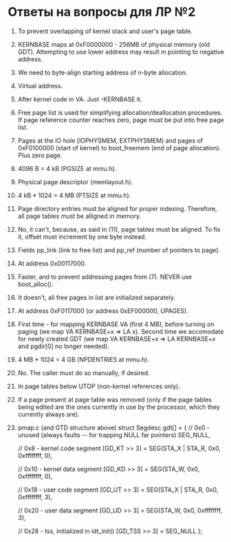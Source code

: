 # Ответы на вопросы для ЛР №2

1. To prevent overlapping of kernel stack and user's page table.
2. KERNBASE maps at 0xF0000000 - 256MB of physical memory (old GDT). Attempting to use lower address may result in pointing to negative address.
3. We need to byte-align starting address of n-byte allocation.
4. Virtual address.
5. After kernel code in VA. Just -KERNBASE it.
6. Free page list is used for simplifying allocation/deallocation procedures. If page reference counter reaches zero, page must be put into free page list.
7. Pages at the IO hole [IOPHYSMEM, EXTPHYSMEM) and pages of 0xF0100000 (start of kernel) to boot_freemem (end of page allocation). Plus zero page.
8. 4096 B = 4 kB (PGSIZE at mmu.h).
9. Physical page descriptor (memlayout.h). 
10. 4 kB * 1024 = 4 MB (PTSIZE at mmu.h).
11. Page directory entries must be aligned for proper indexing. Therefore, all page tables must be alligned in memory.
12. No, it can't, because, as said in (11), page tables must be aligned. To fix it, offset must increment by one byte instead.
13. Fields pp_link (link to free list) and pp_ref (number of pointers to page).
14. At address 0x00117000.
15. Faster, and to prevent addressing pages from (7). NEVER use boot_alloc().
16. It doesn't, all free pages in list are initialized separately.
17. At address 0xF0117000 (or address 0xEF000000, UPAGES).
18. First time - for mapping KERNBASE VA (first 4 MB), before turning on paging (we map VA KERNBASE+x => LA x). Second time we accomodate for newly created GDT (we map VA KERNBASE+x => LA KERNBASE+x and pgdir[0] no longer needed).
19. 4 MB * 1024 = 4 GB (NPDENTRIES at mmu.h).
20. No. The caller must do so manually, if desired.
21. In page tables below UTOP (non-kernel references only).
22. If a page present at page table was removed (only if the page tables being edited are the ones currently in use by the processor, which they currently always are).
23. pmap.c (and GTD structure above)
struct Segdesc gdt[] =
{
	// 0x0 - unused (always faults -- for trapping NULL far pointers)
	SEG_NULL,

	// 0x8 - kernel code segment
	[GD_KT >> 3] = SEG(STA_X | STA_R, 0x0, 0xffffffff, 0),

	// 0x10 - kernel data segment
	[GD_KD >> 3] = SEG(STA_W, 0x0, 0xffffffff, 0),

	// 0x18 - user code segment
	[GD_UT >> 3] = SEG(STA_X | STA_R, 0x0, 0xffffffff, 3),

	// 0x20 - user data segment
	[GD_UD >> 3] = SEG(STA_W, 0x0, 0xffffffff, 3),

	// 0x28 - tss, initialized in idt_init()
	[GD_TSS >> 3] = SEG_NULL
};
